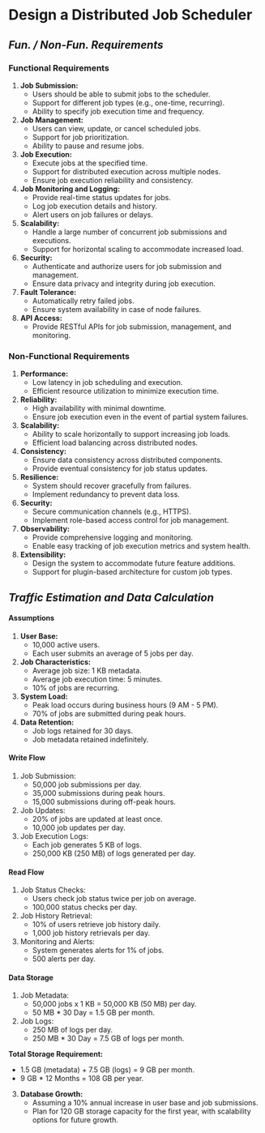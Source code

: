 # Design a Distributed Job Scheduler

## _Fun. / Non-Fun. Requirements_
### Functional Requirements
1. **Job Submission:**
     * Users should be able to submit jobs to the scheduler.
     * Support for different job types (e.g., one-time, recurring).
     * Ability to specify job execution time and frequency.
2. **Job Management:**
     * Users can view, update, or cancel scheduled jobs.
     * Support for job prioritization.
     * Ability to pause and resume jobs.
3. **Job Execution:**
    * Execute jobs at the specified time.
    * Support for distributed execution across multiple nodes.
    * Ensure job execution reliability and consistency.
4. **Job Monitoring and Logging:**
    * Provide real-time status updates for jobs.
    * Log job execution details and history.
    * Alert users on job failures or delays.
5. **Scalability:**
    * Handle a large number of concurrent job submissions and executions.
    * Support for horizontal scaling to accommodate increased load.
6. **Security:**
    * Authenticate and authorize users for job submission and management.
    * Ensure data privacy and integrity during job execution.
7. **Fault Tolerance:**
    * Automatically retry failed jobs. 
    * Ensure system availability in case of node failures.
8. **API Access:**
   * Provide RESTful APIs for job submission, management, and monitoring.

### Non-Functional Requirements

1. **Performance:**
   * Low latency in job scheduling and execution.
   * Efficient resource utilization to minimize execution time.
2. **Reliability:**
   * High availability with minimal downtime.
   * Ensure job execution even in the event of partial system failures.
3. **Scalability:**
   * Ability to scale horizontally to support increasing job loads.
   * Efficient load balancing across distributed nodes.
4. **Consistency:**
   * Ensure data consistency across distributed components.
   * Provide eventual consistency for job status updates.
5. **Resilience:**
   * System should recover gracefully from failures.
   * Implement redundancy to prevent data loss.
6. **Security:**
   * Secure communication channels (e.g., HTTPS).
   * Implement role-based access control for job management.
7. **Observability:**
   * Provide comprehensive logging and monitoring.
   * Enable easy tracking of job execution metrics and system health.
8. **Extensibility:**
   * Design the system to accommodate future feature additions.
   * Support for plugin-based architecture for custom job types.

## _Traffic Estimation and Data Calculation_
#### Assumptions
1. **User Base:**
   * 10,000 active users.
   * Each user submits an average of 5 jobs per day.
2. **Job Characteristics:**
   * Average job size: 1 KB metadata. 
   * Average job execution time: 5 minutes. 
   * 10% of jobs are recurring.
3. **System Load:**
   * Peak load occurs during business hours (9 AM - 5 PM). 
   * 70% of jobs are submitted during peak hours.
4. **Data Retention:**
   * Job logs retained for 30 days. 
   * Job metadata retained indefinitely.
#### Write Flow
1. Job Submission:
   * 50,000 job submissions per day. 
   * 35,000 submissions during peak hours. 
   * 15,000 submissions during off-peak hours.
2. Job Updates:
   * 20% of jobs are updated at least once. 
   * 10,000 job updates per day.
3. Job Execution Logs:
   * Each job generates 5 KB of logs. 
   * 250,000 KB (250 MB) of logs generated per day.
#### Read Flow
1. Job Status Checks:
   * Users check job status twice per job on average. 
   * 100,000 status checks per day.
2. Job History Retrieval:
   * 10% of users retrieve job history daily.
   * 1,000 job history retrievals per day.
3. Monitoring and Alerts:
   * System generates alerts for 1% of jobs.
   * 500 alerts per day.
#### Data Storage
1. Job Metadata:
   * 50,000 jobs x 1 KB = 50,000 KB (50 MB) per day.
   * 50 MB * 30 Day = 1.5 GB per month.
2. Job Logs:
   * 250 MB of logs per day.
   * 250 MB * 30 Day = 7.5 GB of logs per month.

**Total Storage Requirement:**
   * 1.5 GB (metadata) + 7.5 GB (logs) = 9 GB per month.
   * 9 GB * 12 Months = 108 GB per year.
3. **Database Growth:**
   * Assuming a 10% annual increase in user base and job submissions.
   * Plan for 120 GB storage capacity for the first year, with scalability options for future growth.
